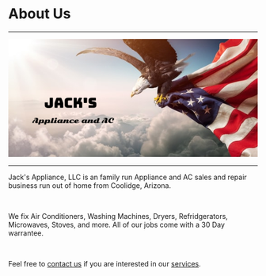 <h1>About Us</h1>
<hr />
<img src="./_assets/logo.png", alt="Jack's Appliance, LLC">
<a href="https://www.facebook.com/JacksAppliance/"></a></img>
<hr />
<p>Jack's Appliance, LLC is an family run Appliance and AC sales and repair business run out of home from Coolidge, Arizona.<p><br />
<p>We fix Air Conditioners, Washing Machines, Dryers, Refridgerators, Microwaves, Stoves, and more. All of our jobs come with a 30 Day warrantee.<p><br />
<p>Feel free to <a href="./contact">contact us</a> if you are interested in our <a href="./services">services</a>.<p>